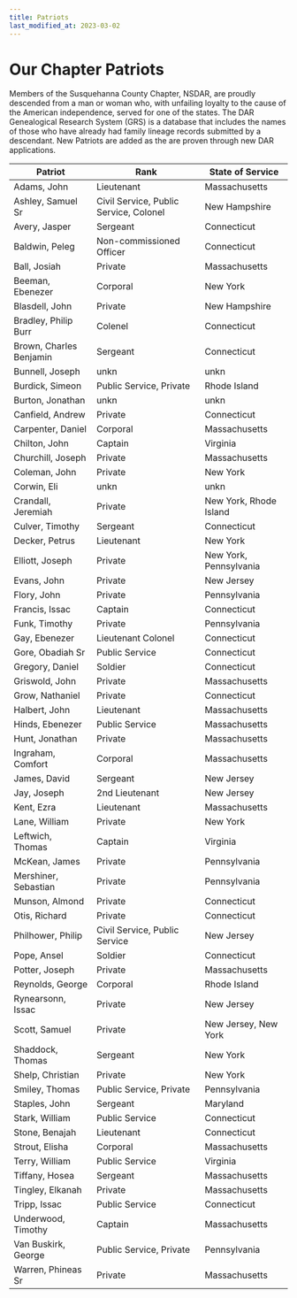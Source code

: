 ```yaml
---
title: Patriots
last_modified_at: 2023-03-02
---
```


# Our Chapter Patriots

Members of the Susquehanna County Chapter, NSDAR, are proudly descended from a man
or woman who, with unfailing loyalty to the cause of the American independence,
served for one of the states.  The DAR Genealogical Research System (GRS) is a database that includes the names of
those who have already had family lineage records submitted by a descendant.
New Patriots are added as the are proven through new DAR applications.

| Patriot | Rank | State of Service |
|---------|------|------------------|
|Adams, John|Lieutenant|Massachusetts|
|Ashley, Samuel Sr|Civil Service, Public Service, Colonel|New Hampshire|
|Avery, Jasper|Sergeant|Connecticut|
|Baldwin, Peleg|Non-commissioned Officer|Connecticut|
|Ball, Josiah|Private|Massachusetts|
|Beeman, Ebenezer|Corporal|New York|
|Blasdell, John|Private|New Hampshire|
|Bradley, Philip Burr|Colenel|Connecticut|
|Brown, Charles Benjamin|Sergeant|Connecticut|
|Bunnell, Joseph|unkn|unkn|
|Burdick, Simeon|Public Service, Private|Rhode Island|
|Burton, Jonathan|unkn|unkn|
|Canfield, Andrew|Private|Connecticut|
|Carpenter, Daniel|Corporal|Massachusetts|
|Chilton, John|Captain|Virginia|
|Churchill, Joseph|Private|Massachusetts|
|Coleman, John|Private|New York|
|Corwin, Eli|unkn|unkn|
|Crandall, Jeremiah|Private|New York, Rhode Island|
|Culver, Timothy|Sergeant|Connecticut|
|Decker, Petrus|Lieutenant|New York|
|Elliott, Joseph|Private|New York, Pennsylvania|
|Evans, John|Private|New Jersey|
|Flory, John|Private|Pennsylvania|
|Francis, Issac|Captain|Connecticut|
|Funk, Timothy|Private|Pennsylvania|
|Gay, Ebenezer|Lieutenant Colonel|Connecticut|
|Gore, Obadiah Sr|Public Service|Connecticut|
|Gregory, Daniel|Soldier|Connecticut|
|Griswold, John|Private|Massachusetts|
|Grow, Nathaniel|Private|Connecticut|
|Halbert, John|Lieutenant|Massachusetts|
|Hinds, Ebenezer|Public Service|Massachusetts|
|Hunt, Jonathan|Private|Massachusetts|
|Ingraham, Comfort|Corporal|Massachusetts|
|James, David|Sergeant|New Jersey|
|Jay, Joseph|2nd Lieutenant|New Jersey|
|Kent, Ezra|Lieutenant|Massachusetts|
|Lane, William|Private|New York|
|Leftwich, Thomas|Captain|Virginia|
|McKean, James|Private|Pennsylvania|
|Mershiner, Sebastian|Private|Pennsylvania|
|Munson, Almond|Private|Connecticut|
|Otis, Richard|Private|Connecticut|
|Philhower, Philip|Civil Service, Public Service|New Jersey|
|Pope, Ansel|Soldier|Connecticut|
|Potter, Joseph|Private|Massachusetts|
|Reynolds, George|Corporal|Rhode Island|
|Rynearsonn, Issac|Private|New Jersey|
|Scott, Samuel|Private|New Jersey, New York|
|Shaddock, Thomas|Sergeant|New York|
|Shelp, Christian|Private|New York|
|Smiley, Thomas|Public Service, Private|Pennsylvania|
|Staples, John|Sergeant|Maryland|
|Stark, William|Public Service|Connecticut|
|Stone, Benajah|Lieutenant|Connecticut|
|Strout, Elisha|Corporal|Massachusetts|
|Terry, William|Public Service|Virginia|
|Tiffany, Hosea|Sergeant|Massachusetts|
|Tingley, Elkanah|Private|Massachusetts|
|Tripp, Issac|Public Service|Connecticut|
|Underwood, Timothy|Captain|Massachusetts|
|Van Buskirk, George|Public Service, Private|Pennsylvania|
|Warren, Phineas Sr|Private|Massachusetts|
